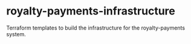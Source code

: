# royalty-payments-infrastructure
Terraform templates to build the infrastructure for the royalty-payments system.
